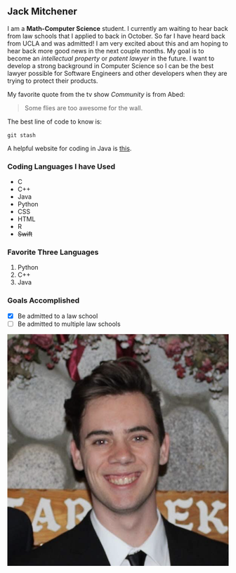 ## Jack Mitchener
I am a **Math-Computer Science** student. I currently am waiting to hear back from law schools that I applied to back in October. So far I have heard back from UCLA and was admitted! I am very excited about this and am hoping to hear back more good news in the next couple months. My goal is to become an  _intellectual property_  or  _patent lawyer_  in the future. I want to develop a strong background in Computer Science so I can be the best lawyer possible for Software Engineers and other developers when they are trying to protect their products. 

My favorite quote from the tv show _Community_  is from Abed:
> Some flies are too awesome for the wall.


The best line of code to know is:

```
git stash
```

A helpful website for coding in Java is [this](https://docs.oracle.com/javase/7/docs/api/java/lang/String.html).

### Coding Languages I have Used
- C
- C++
- Java
- Python
- CSS
- HTML
- R
- ~~Swift~~

### Favorite Three Languages
1. Python
2. C++
3. Java

### Goals Accomplished
- [x] Be admitted to a law school
- [ ] Be admitted to multiple law schools

![Image of Jack](110_Photo.png)
